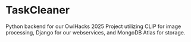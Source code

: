 # TaskCleaner
Python backend for our OwlHacks 2025 Project utilizing CLIP for image processing, Django for our webservices, and MongoDB Atlas for storage.
